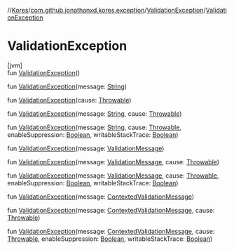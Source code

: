 //[Kores](../../../index.md)/[com.github.jonathanxd.kores.exception](../index.md)/[ValidationException](index.md)/[ValidationException](-validation-exception.md)

# ValidationException

[jvm]\
fun [ValidationException](-validation-exception.md)()

fun [ValidationException](-validation-exception.md)(message: [String](https://kotlinlang.org/api/latest/jvm/stdlib/kotlin/-string/index.html))

fun [ValidationException](-validation-exception.md)(cause: [Throwable](https://kotlinlang.org/api/latest/jvm/stdlib/kotlin/-throwable/index.html))

fun [ValidationException](-validation-exception.md)(message: [String](https://kotlinlang.org/api/latest/jvm/stdlib/kotlin/-string/index.html), cause: [Throwable](https://kotlinlang.org/api/latest/jvm/stdlib/kotlin/-throwable/index.html))

fun [ValidationException](-validation-exception.md)(message: [String](https://kotlinlang.org/api/latest/jvm/stdlib/kotlin/-string/index.html), cause: [Throwable](https://kotlinlang.org/api/latest/jvm/stdlib/kotlin/-throwable/index.html), enableSuppression: [Boolean](https://kotlinlang.org/api/latest/jvm/stdlib/kotlin/-boolean/index.html), writableStackTrace: [Boolean](https://kotlinlang.org/api/latest/jvm/stdlib/kotlin/-boolean/index.html))

fun [ValidationException](-validation-exception.md)(message: [ValidationMessage](../../com.github.jonathanxd.kores.processor/-validation-message/index.md))

fun [ValidationException](-validation-exception.md)(message: [ValidationMessage](../../com.github.jonathanxd.kores.processor/-validation-message/index.md), cause: [Throwable](https://kotlinlang.org/api/latest/jvm/stdlib/kotlin/-throwable/index.html))

fun [ValidationException](-validation-exception.md)(message: [ValidationMessage](../../com.github.jonathanxd.kores.processor/-validation-message/index.md), cause: [Throwable](https://kotlinlang.org/api/latest/jvm/stdlib/kotlin/-throwable/index.html), enableSuppression: [Boolean](https://kotlinlang.org/api/latest/jvm/stdlib/kotlin/-boolean/index.html), writableStackTrace: [Boolean](https://kotlinlang.org/api/latest/jvm/stdlib/kotlin/-boolean/index.html))

fun [ValidationException](-validation-exception.md)(message: [ContextedValidationMessage](../../com.github.jonathanxd.kores.processor/-contexted-validation-message/index.md))

fun [ValidationException](-validation-exception.md)(message: [ContextedValidationMessage](../../com.github.jonathanxd.kores.processor/-contexted-validation-message/index.md), cause: [Throwable](https://kotlinlang.org/api/latest/jvm/stdlib/kotlin/-throwable/index.html))

fun [ValidationException](-validation-exception.md)(message: [ContextedValidationMessage](../../com.github.jonathanxd.kores.processor/-contexted-validation-message/index.md), cause: [Throwable](https://kotlinlang.org/api/latest/jvm/stdlib/kotlin/-throwable/index.html), enableSuppression: [Boolean](https://kotlinlang.org/api/latest/jvm/stdlib/kotlin/-boolean/index.html), writableStackTrace: [Boolean](https://kotlinlang.org/api/latest/jvm/stdlib/kotlin/-boolean/index.html))

